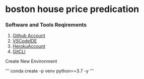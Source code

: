 # boston house price predication

### Software and Tools Reqirements

1. [Github Account](https://github.com/abhijagtap330)
2. [VSCodeIDE](https://code.visualstudio.com/)
3. [HerokuAccount](https://heroku.com)
4. [GitCLI](https://git-scm.com/book/en/v2/Getting-Started-The-Command-Line)


Create New Environment

'''
conda create -p venv python==3.7 -y
'''